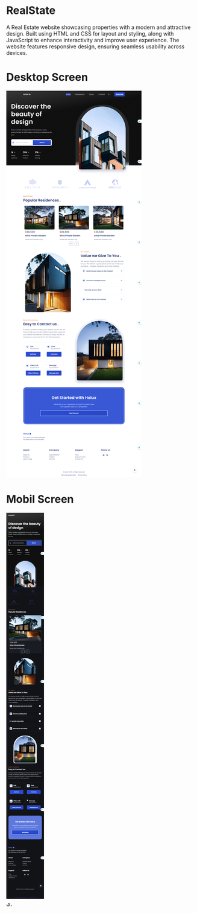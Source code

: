 # RealState
A Real Estate website showcasing properties with a modern and attractive design. Built using HTML and CSS for layout and styling, along with JavaScript to enhance interactivity and improve user experience. The website features responsive design, ensuring seamless usability across devices.

<div
  
  ## <h1 width="500px" >Desktop Screen </h1>
  <img src ="https://github.com/Islam-Atwa/RealState/blob/main/image/desktop%20screen.png">

  ## <h1 width="500px" >Mobil Screen </h1>
  <img src ="https://github.com/Islam-Atwa/RealState/blob/main/image/mobil%20screen.png">
</div>
ي,
